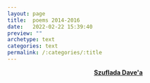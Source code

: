 ```yaml
---
layout: page
title:  poems 2014-2016
date:   2022-02-22 15:39:40
preview: ""
archetype: text
categories: text
permalink: /:categories/:title
---
```


<center>
<a href="https://szuflada-davea.blogspot.com/"><b>Szuflada Dave'a</b></a>
</center>
<p>&nbsp;</p>

